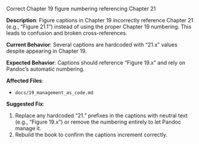 Correct Chapter 19 figure numbering referencing Chapter 21

**Description**: Figure captions in Chapter 19 incorrectly reference Chapter 21 (e.g., “Figure 21.1”) instead of using the proper Chapter 19 numbering. This leads to confusion and broken cross-references.

**Current Behavior**: Several captions are hardcoded with “21.x” values despite appearing in Chapter 19.

**Expected Behavior**: Captions should reference “Figure 19.x” and rely on Pandoc’s automatic numbering.

**Affected Files**:
- `docs/19_management_as_code.md`

**Suggested Fix**:
1. Replace any hardcoded “21.” prefixes in the captions with neutral text (e.g., “Figure 19.x”) or remove the numbering entirely to let Pandoc manage it.
2. Rebuild the book to confirm the captions increment correctly.
